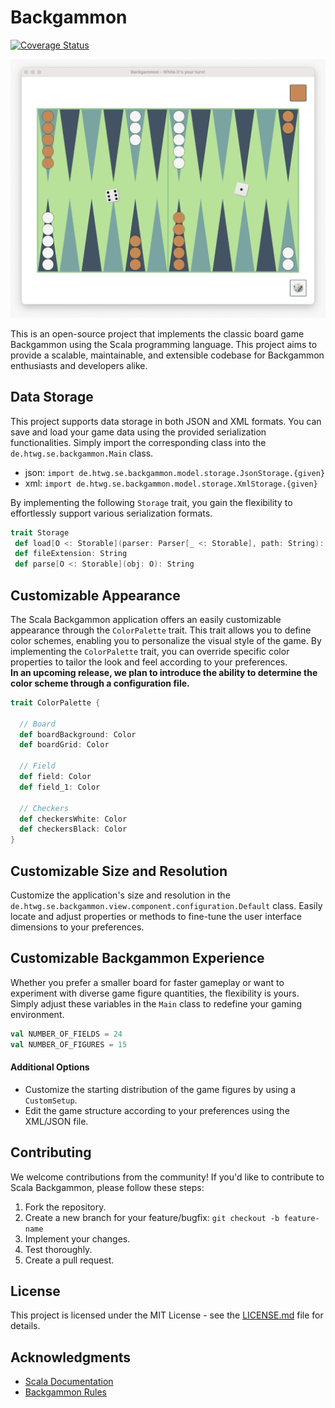 # Backgammon

[![Coverage Status](https://coveralls.io/repos/github/jo351pau/SE-Boger/badge.svg?branch=main)](https://coveralls.io/github/jo351pau/SE-Boger?branch=main)

![Screenshot from game](src/main/resources/screenshot.jpeg)

This is an open-source project that implements the classic board game Backgammon using the Scala programming language. This project aims to provide a scalable, maintainable, and extensible codebase for Backgammon enthusiasts and developers alike.

## Data Storage

This project supports data storage in both JSON and XML formats. You can save and load your game data using the provided serialization functionalities. Simply import the corresponding class into the `de.htwg.se.backgammon.Main` class.

* json: `import de.htwg.se.backgammon.model.storage.JsonStorage.{given}`
* xml: `import de.htwg.se.backgammon.model.storage.XmlStorage.{given}`   

By implementing the following `Storage` trait,
you gain the flexibility to effortlessly support various serialization formats.
```scala
trait Storage
 def load[O <: Storable](parser: Parser[_ <: Storable], path: String): Try[O]
 def fileExtension: String
 def parse[O <: Storable](obj: O): String 
```

## Customizable Appearance
The Scala Backgammon application offers an easily customizable appearance through the `ColorPalette` trait. This trait allows you to define color schemes, enabling you to personalize the visual style of the game. By implementing the `ColorPalette` trait, you can override specific color properties to tailor the look and feel according to your preferences.  
**In an upcoming release, we plan to introduce the ability to determine the color scheme through a configuration file.**
```scala
trait ColorPalette {

  // Board
  def boardBackground: Color
  def boardGrid: Color

  // Field 
  def field: Color
  def field_1: Color

  // Checkers
  def checkersWhite: Color
  def checkersBlack: Color
}
```

## Customizable Size and Resolution
Customize the application's size and resolution in the `de.htwg.se.backgammon.view.component.configuration.Default` class. Easily locate and adjust properties or methods to fine-tune the user interface dimensions to your preferences.

## Customizable Backgammon Experience

Whether you prefer a smaller board for faster gameplay or want to experiment with diverse game figure quantities, the flexibility is yours. Simply adjust these variables in the `Main` class to redefine your gaming environment.
```scala
val NUMBER_OF_FIELDS = 24
val NUMBER_OF_FIGURES = 15
```
#### Additional Options
* Customize the starting distribution of the game figures by using a `CustomSetup`.
* Edit the game structure according to your preferences using the XML/JSON file. 


## Contributing

We welcome contributions from the community! If you'd like to contribute to Scala Backgammon, please follow these steps:

1. Fork the repository.
2. Create a new branch for your feature/bugfix: `git checkout -b feature-name`
3. Implement your changes.
4. Test thoroughly.
5. Create a pull request.

## License

This project is licensed under the MIT License - see the [LICENSE.md](LICENSE.md) file for details.

## Acknowledgments

- [Scala Documentation](https://docs.scala-lang.org/)
- [Backgammon Rules](https://www.bkgm.com/rules.html)